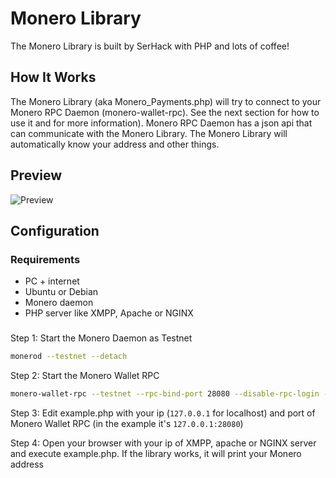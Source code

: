 # Monero Library
The Monero Library is built by SerHack with PHP and lots of coffee!

## How It Works
The Monero Library (aka Monero_Payments.php) will try to connect to your Monero RPC Daemon (monero-wallet-rpc). See the next section for how to use it and for more information).
Monero RPC Daemon has a json api that can communicate with the Monero Library. The Monero Library will automatically know your address and other things.

## Preview
![Preview](http://i.imgur.com/fyfRCOS.png)

## Configuration
### Requirements
 - PC + internet
 - Ubuntu or Debian
 - Monero daemon
 - PHP server like XMPP, Apache or NGINX
 
###

Step 1: Start the Monero Daemon as Testnet
```bash
monerod --testnet --detach
```

Step 2: Start the Monero Wallet RPC
```bash
monero-wallet-rpc --testnet --rpc-bind-port 28080 --disable-rpc-login --wallet-file /path/walletfile
```

Step 3: Edit example.php with your ip (`127.0.0.1` for localhost) and port of Monero Wallet RPC (in the example it's `127.0.0.1:28080`)


Step 4: Open your browser with your ip of XMPP, apache or NGINX server and execute example.php. If the library works, it will print your Monero address
